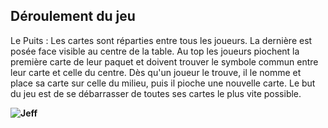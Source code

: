 ## Déroulement du jeu
Le Puits : Les cartes sont réparties entre tous les joueurs. La dernière est posée face visible au centre de la table. Au top les joueurs piochent la première carte de leur paquet et doivent trouver le symbole commun entre leur carte et celle du centre. Dès qu'un joueur le trouve, il le nomme et place sa carte sur celle du milieu, puis il pioche une nouvelle carte. Le but du jeu est de se débarrasser de toutes ses cartes le plus vite possible.


__![Jeff](https://www.wesco.fr/media/catalog/product/cache/19/image/1800x/040ec09b1e35df139433887a97daa66f/4/9/49642_P_49642_P@P2@XL.jpg)__
